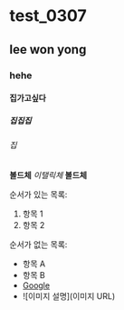 # test_0307
## lee won yong
### hehe
#### 집가고싶다
##### 집집집
###### 집
**볼드체**
*이탤릭체*
**볼드체**

순서가 있는 목록:
1. 항목 1
2. 항목 2

순서가 없는 목록:
- 항목 A
- 항목 B
- [Google](https://www.google.com)
- ![이미지 설명](이미지 URL)
  
